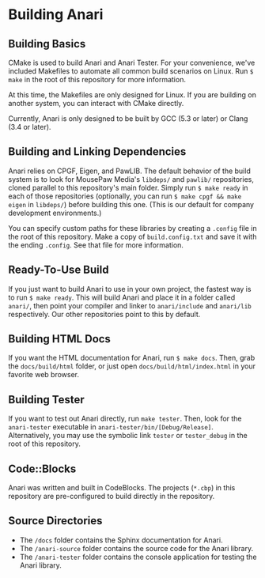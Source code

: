 # Building Anari

## Building Basics

CMake is used to build Anari and Anari Tester. For your convenience,
we've included Makefiles to automate all common build scenarios on Linux.
Run `$ make` in the root of this repository for more information.

At this time, the Makefiles are only designed for Linux. If you are building
on another system, you can interact with CMake directly.

Currently, Anari is only designed to be built by GCC (5.3 or later) or
Clang (3.4 or later).

## Building and Linking Dependencies

Anari relies on CPGF, Eigen, and PawLIB. The default behavior of the build
system is to look for MousePaw Media's `libdeps/` and `pawlib/` repositories,
cloned parallel to this repository's main folder. Simply run `$ make ready` in
each of those repositories (optionally, you can run `$ make cpgf && make eigen`
in `libdeps/`) before building this one. (This is our default for company
development environments.)

You can specify custom paths for these libraries by creating a `.config` file
in the root of this repository. Make a copy of `build.config.txt` and save it
with the ending `.config`. See that file for more information.

## Ready-To-Use Build

If you just want to build Anari to use in your own project, the fastest way is
to run `$ make ready`. This will build Anari and place it in a folder called
`anari/`, then point your compiler and linker to `anari/include` and
`anari/lib` respectively. Our other repositories point to this by default.

## Building HTML Docs

If you want the HTML documentation for Anari, run `$ make docs`. Then, grab the
`docs/build/html` folder, or just open `docs/build/html/index.html` in your
favorite web browser.

## Building Tester

If you want to test out Anari directly, run `make tester`. Then, look for the
`anari-tester` executable in `anari-tester/bin/[Debug/Release]`. Alternatively,
you may use the symbolic link `tester` or `tester_debug` in the root of this
repository.

## Code::Blocks

Anari was written and built in CodeBlocks. The projects (`*.cbp`) in this
repository are pre-configured to build directly in the repository.

## Source Directories

- The `/docs` folder contains the Sphinx documentation for Anari.
- The `/anari-source` folder contains the source code for the Anari
  library.
- The `/anari-tester` folder contains the console application for testing
  the Anari library.

